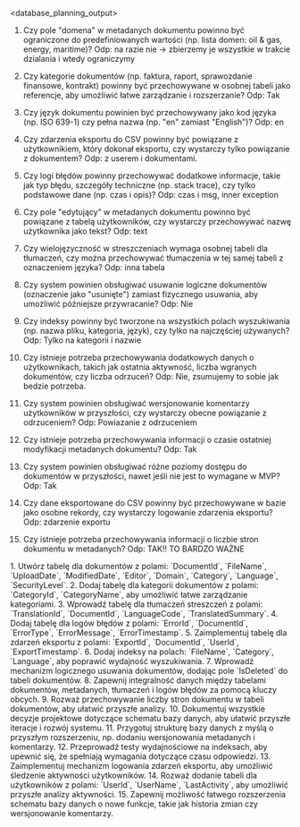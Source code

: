 <database_planning_output>
<pytania>
1. Czy pole "domena" w metadanych dokumentu powinno być ograniczone do predefiniowanych wartości (np. lista domen: oil & gas, energy, maritime)?
Odp: na razie nie -> zbierzemy je wszystkie w trakcie dzialania i wtedy ograniczymy

2. Czy kategorie dokumentów (np. faktura, raport, sprawozdanie finansowe, kontrakt) powinny być przechowywane w osobnej tabeli jako referencje, aby umożliwić łatwe zarządzanie i rozszerzanie?
Odp: Tak

3. Czy język dokumentu powinien być przechowywany jako kod języka (np. ISO 639-1) czy pełna nazwa (np. "en" zamiast "English")?
Odp: en

4. Czy zdarzenia eksportu do CSV powinny być powiązane z użytkownikiem, który dokonał eksportu, czy wystarczy tylko powiązanie z dokumentem?
Odp: z userem i dokumentami. 

5. Czy logi błędów powinny przechowywać dodatkowe informacje, takie jak typ błędu, szczegóły techniczne (np. stack trace), czy tylko podstawowe dane (np. czas i opis)?
Odp: czas i msg, inner exception

6. Czy pole "edytujący" w metadanych dokumentu powinno być powiązane z tabelą użytkowników, czy wystarczy przechowywać nazwę użytkownika jako tekst?
Odp: text 

7. Czy wielojęzyczność w streszczeniach wymaga osobnej tabeli dla tłumaczeń, czy można przechowywać tłumaczenia w tej samej tabeli z oznaczeniem języka?
Odp: inna tabela

8. Czy system powinien obsługiwać usuwanie logiczne dokumentów (oznaczenie jako "usunięte") zamiast fizycznego usuwania, aby umożliwić późniejsze przywracanie?
Odp: Nie

9. Czy indeksy powinny być tworzone na wszystkich polach wyszukiwania (np. nazwa pliku, kategoria, język), czy tylko na najczęściej używanych?
Odp: Tylko na kategorii i nazwie

10. Czy istnieje potrzeba przechowywania dodatkowych danych o użytkownikach, takich jak ostatnia aktywność, liczba wgranych dokumentów, czy liczba odrzuceń?
Odp: Nie, zsumujemy to sobie jak bedzie potrzeba.

11. Czy system powinien obsługiwać wersjonowanie komentarzy użytkowników w przyszłości, czy wystarczy obecne powiązanie z odrzuceniem?
Odp: Powiazanie z odrzuceniem

12. Czy istnieje potrzeba przechowywania informacji o czasie ostatniej modyfikacji metadanych dokumentu?
Odp: Tak

13. Czy system powinien obsługiwać różne poziomy dostępu do dokumentów w przyszłości, nawet jeśli nie jest to wymagane w MVP?
Odp: Tak

14. Czy dane eksportowane do CSV powinny być przechowywane w bazie jako osobne rekordy, czy wystarczy logowanie zdarzenia eksportu?
Odp: zdarzenie exportu

15. Czy istnieje potrzeba przechowywania informacji o liczbie stron dokumentu w metadanych?
Odp: TAK!! TO BARDZO WAŻNE

</pytania>

<rekomendacje>
1. Utwórz tabelę dla dokumentów z polami: `DocumentId`, `FileName`, `UploadDate`, `ModifiedDate`, `Editor`, `Domain`, `Category`, `Language`, `SecurityLevel`.
2. Dodaj tabelę dla kategorii dokumentów z polami: `CategoryId`, `CategoryName`, aby umożliwić łatwe zarządzanie kategoriami.
3. Wprowadź tabelę dla tłumaczeń streszczeń z polami: `TranslationId`, `DocumentId`, `LanguageCode`, `TranslatedSummary`.
4. Dodaj tabelę dla logów błędów z polami: `ErrorId`, `DocumentId`, `ErrorType`, `ErrorMessage`, `ErrorTimestamp`.
5. Zaimplementuj tabelę dla zdarzeń eksportu z polami: `ExportId`, `DocumentId`, `UserId`, `ExportTimestamp`.
6. Dodaj indeksy na polach: `FileName`, `Category`, `Language`, aby poprawić wydajność wyszukiwania.
7. Wprowadź mechanizm logicznego usuwania dokumentów, dodając pole `IsDeleted` do tabeli dokumentów.
8. Zapewnij integralność danych między tabelami dokumentów, metadanych, tłumaczeń i logów błędów za pomocą kluczy obcych.
9. Rozważ przechowywanie liczby stron dokumentu w tabeli dokumentów, aby ułatwić przyszłe analizy.
10. Dokumentuj wszystkie decyzje projektowe dotyczące schematu bazy danych, aby ułatwić przyszłe iteracje i rozwój systemu.
11. Przygotuj strukturę bazy danych z myślą o przyszłym rozszerzeniu, np. dodaniu wersjonowania metadanych i komentarzy.
12. Przeprowadź testy wydajnościowe na indeksach, aby upewnić się, że spełniają wymagania dotyczące czasu odpowiedzi.
13. Zaimplementuj mechanizm logowania zdarzeń eksportu, aby umożliwić śledzenie aktywności użytkowników.
14. Rozważ dodanie tabeli dla użytkowników z polami: `UserId`, `UserName`, `LastActivity`, aby umożliwić przyszłe analizy aktywności.
15. Zapewnij możliwość łatwego rozszerzenia schematu bazy danych o nowe funkcje, takie jak historia zmian czy wersjonowanie komentarzy.

</rekomendacje>
</database_planning_output>